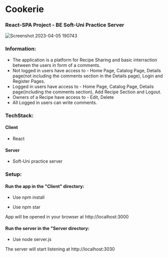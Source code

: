 # Cookerie

### React-SPA Project - BE Soft-Uni Practice Server




![Screenshot 2023-04-05 190743](https://user-images.githubusercontent.com/102074067/230140778-09931b0e-5221-4d4b-93cf-205f60ee72e4.png)



### **Information:**

+ The application is a platform for Recipe Sharing and basic interraction between the users in form of a comments.
+ Not logged in users have access to - Home Page, Catalog Page, Details page(not including the comments section in the Details page), Login and Register Pages.
+ Logged in users have access to - Home Page, Catalog Page, Details page(including the comments section), Add Recipe Section and Logout.
+ Owners of a Recipe have access to - Edit, Delete
+ All Logged in users can write comments.


### **TechStack:**

#### Client 

+ React

#### Server

+ Soft-Uni practice server


### **Setup:**


#### Run the app in the "Client" directory:

+ Use npm install

+ Use npm star

App will be opened in your browser at http://localhost:3000 



#### Run the server in the "Server directory:

+ Use node server.js

The server will start listening at http://localhost:3030 




